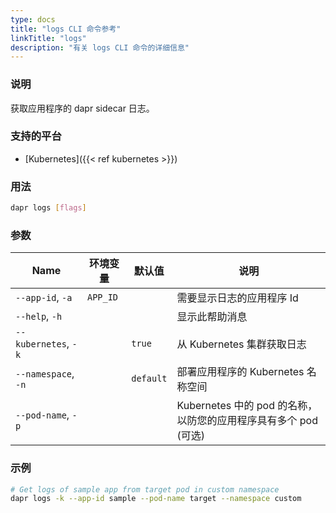 ```yaml
---
type: docs
title: "logs CLI 命令参考"
linkTitle: "logs"
description: "有关 logs CLI 命令的详细信息"
---
```


### 说明

获取应用程序的 dapr sidecar 日志。

### 支持的平台

- [Kubernetes]({{< ref kubernetes >}})

### 用法

```bash
dapr logs [flags]
```

### 参数

 | Name                 | 环境变量     | 默认值       | 说明                                          |
 | -------------------- | -------- | --------- | ------------------------------------------- |
 | `--app-id`, `-a`     | `APP_ID` |           | 需要显示日志的应用程序 Id                              |
 | `--help`, `-h`       |          |           | 显示此帮助消息                                     |
 | `--kubernetes`, `-k` |          | `true`    | 从 Kubernetes 集群获取日志                         |
 | `--namespace`, `-n`  |          | `default` | 部署应用程序的 Kubernetes 名称空间                     |
 | `--pod-name`, `-p`   |          |           | Kubernetes 中的 pod 的名称，以防您的应用程序具有多个 pod (可选) |

### 示例

```bash
# Get logs of sample app from target pod in custom namespace
dapr logs -k --app-id sample --pod-name target --namespace custom
```

